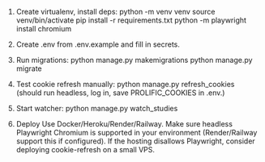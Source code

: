 1. Create virtualenv, install deps:
python -m venv venv
source venv/bin/activate
pip install -r requirements.txt
python -m playwright install chromium

2. Create .env from .env.example and fill in secrets.
3. Run migrations:
python manage.py makemigrations
python manage.py migrate

4. Test cookie refresh manually:
python manage.py refresh_cookies
(should run headless, log in, save PROLIFIC_COOKIES in .env.)

5. Start watcher:
python manage.py watch_studies

6. Deploy
Use Docker/Heroku/Render/Railway. Make sure headless Playwright Chromium is supported in your environment (Render/Railway support this if configured). If the hosting disallows Playwright, consider deploying cookie-refresh on a small VPS.

